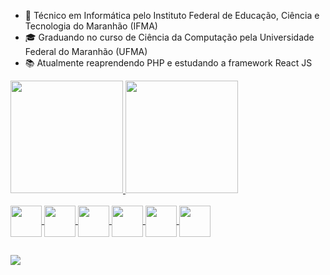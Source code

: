 - 🥉 Técnico em Informática pelo Instituto Federal de Educação, Ciência e Tecnologia do Maranhão (IFMA)
- 🎓 Graduando no curso de Ciência da Computação pela Universidade Federal do Maranhão (UFMA)
- 📚 Atualmente reaprendendo PHP e estudando a framework React JS

 <div>
  <a href="https://github.com/IA-V">
  <img height="180em" src="https://github-readme-stats.vercel.app/api?username=IA-V&show_icons=true&theme=radical&include_all_commits=true&count_private=true"/>
  <img height="180em" src="https://github-readme-stats.vercel.app/api/top-langs/?username=IA-V&layout=compact&langs_count=7&theme=radical"/>
 </div>
 
 <div style="display: inline_block"><br>
   <img align="center" width:="50" height="50" src="https://cdn.jsdelivr.net/gh/devicons/devicon/icons/java/java-original.svg" /> 
   <img align="center" width:="50" height="50" src="https://cdn.jsdelivr.net/gh/devicons/devicon/icons/c/c-original.svg" />
   <img align="center" width:="50" height="50" src="https://cdn.jsdelivr.net/gh/devicons/devicon/icons/python/python-original.svg" />
   <img align="center" width:="50" height="50" src="https://cdn.jsdelivr.net/gh/devicons/devicon/icons/html5/html5-original.svg" />
   <img align="center" width:="50" height="50" src="https://cdn.jsdelivr.net/gh/devicons/devicon/icons/css3/css3-original.svg" />
   <img align="center" width:="50" height="50" src="https://cdn.jsdelivr.net/gh/devicons/devicon/icons/php/php-original.svg" />
 </div>
  
  ##
  
 <div>
  <a href = "mailto:iago.vsc@discente.ufma.br"><img src="https://img.shields.io/badge/Gmail-D14836?style=for-the-badge&logo=gmail&logoColor=white" target="_blank"></a>
 </div>
